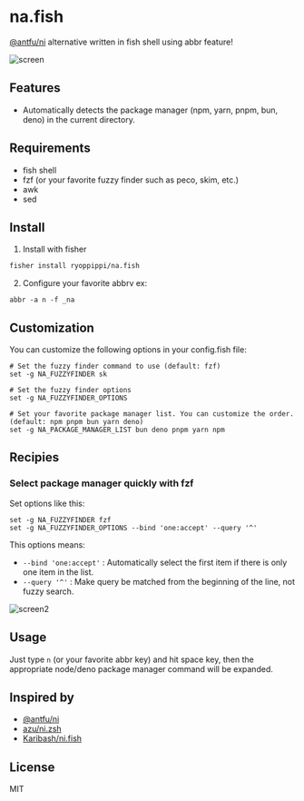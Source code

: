 # na.fish
[@antfu/ni](https://github.com/antfu-collective/ni) alternative written in fish shell using abbr feature!

![screen](./docs/screen.avif)

## Features
- Automatically detects the package manager (npm, yarn, pnpm, bun, deno) in the current directory.

## Requirements
- fish shell
- fzf (or your favorite fuzzy finder such as peco, skim, etc.)
- awk
- sed

## Install

1. Install with fisher
```sh
fisher install ryoppippi/na.fish

```
2. Configure your favorite abbrv
ex:
```fish
abbr -a n -f _na
```

## Customization
You can customize the following options in your config.fish file:

```fish
# Set the fuzzy finder command to use (default: fzf)
set -g NA_FUZZYFINDER sk

# Set the fuzzy finder options
set -g NA_FUZZYFINDER_OPTIONS

# Set your favorite package manager list. You can customize the order. (default: npm pnpm bun yarn deno)
set -g NA_PACKAGE_MANAGER_LIST bun deno pnpm yarn npm
```

## Recipies

### Select package manager quickly with fzf

Set options like this:
```fish
set -g NA_FUZZYFINDER fzf
set -g NA_FUZZYFINDER_OPTIONS --bind 'one:accept' --query '^'
```
This options means:
- `--bind 'one:accept'` : Automatically select the first item if there is only one item in the list.
- `--query '^'` : Make query be matched from the beginning of the line, not fuzzy search.

![screen2](./docs/screen2.avif)

## Usage
Just type `n` (or your favorite abbr key) and hit space key, then the appropriate node/deno package manager command will be expanded.

## Inspired by
- [@antfu/ni](https://github.com/antfu-collective/ni) 
- [azu/ni.zsh](https://github.com/azu/ni.zsh)
- [Karibash/ni.fish](https://github.com/Karibash/ni.fish)

## License
MIT
